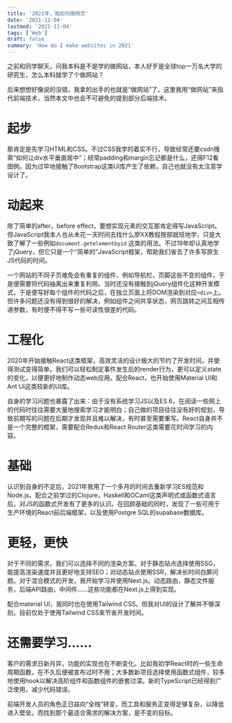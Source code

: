 ```yaml
---
title: '2021年，我如何做网页'
date: '2021-11-04'
lastmod: '2021-11-04'
tags: ['Web']
draft: false
summary: 'How do I make websites in 2021'
---
```


之前和同学聊天，问我本科是不是学的做网站，本人好歹是全球top一万名大学的研究生，怎么本科就学了个做网站？

后来想想好像说的没错，我拿的出手的也就是“做网站”了。这里我用“做网站”来指代前端技术，当然本文中也会不可避免的提到部分后端技术。

# 起步

那肯定是先学习HTML和CSS。不过CSS我学的着实不行，导致经常还要csdn搜索“如何让div水平垂直居中“；经常padding和margin忘记都是什么，还得F12看图例。因为过早地接触了Bootstrap这类UI库产生了依赖，自己也就没有太注意学设计了。

# 动起来

除了简单的after，before effect，要想实现元素的交互那肯定得写JavaScript。但JavaScript我本人也从未花一天时间去找什么廖XX教程按部就班地学，只是大致了解了一些例如`document.getelementbyid` 这类的用法。不过19年却认真地学了jQuery，但它只是一个“简单的”JavaScript框架，帮助我们省去了许多写原生JS代码的时间。

一个网站的不同子页难免会有重复的组件，例如导航栏，页脚这些不变的组件，于是便需要将代码抽离出来重复利用。当时还没有接触到jQuery组件化这种开发模式，于是便写好每个组件的代码之后，在独立页面上将DOM渲染到对应`<div>`上。但许多问题还没有得到很好的解决，例如组件之间共享状态，网页跳转之间互相传递参数，有时便不得不写一些可读性很差的代码。

# 工程化

2020年开始接触React这类框架，高效灵活的设计极大的节约了开发时间，并使得测试变得简单。我们可以轻松制定事件发生后的render行为，更可以定义state的变化，以便更好地制作动态web应用。配合React，也开始使用Material UI和Ant UI这类较新的UI库。

自身的学习问题也暴露了出来：由于没有系统学习JS以及ES 6，在阅读一些网上的代码时往往需要大量地搜索学习才能明白；自己做的项目往往没有好的规划，导致前期写的问题在后期才发现并且难以解决，有时甚至需要重写。React自身并不是一个完整的框架，需要配合Redux和React Router这类需要花时间学习的内容。

# 基础

认识到自身的不足后，2021年我用了一个多月的时间去重新学习ES规范和Node.js。配合之前学过的Clojure，Haskell和OCaml这类声明式或函数式语言后，对JS的函数式开发有了更多的认识。在回顾基础的同时，发现了一些可用于生产环境的React前后端框架，以及使用Postgre SQL的supabase数据库。

# 更轻，更快

对于不同的需求，我们可以选择不同的渲染方案。对于静态站点选择使用SSG，能提高渲染速度并且更好地支持SEO；对动态站点使用SSR，解决长时间白屏问题。对于混合模式的开发，我开始学习并使用Next.js。动态路由，静态文件服务，后端API路由，中间件……这些功能都在Next.js上得到实现。

配合material UI，我同时也在使用Tailwind CSS。但我对UI的设计了解并不够深刻，目前仅处于使用Tailwind CSS来节省开发时间。

# 还需要学习……

客户的需求日新月异，功能的实现也在不断变化。比如我初学React时的一些生命周期函数，在不久后便被宣布过时不用；大多数新项目选择使用函数式组件，较多地使用hook以解决高阶组件和函数组件的嵌套过深。新的TypeScript已经得到广泛使用，减少代码错误。

前端开发人员的角色正日益向“全栈”转变，而工具和服务正变得足够复杂，以降低进入壁垒。而找到那个最适合需求的解决方案，是不变的目标。